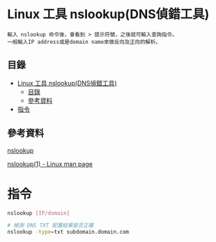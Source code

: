 # Linux 工具 nslookup(DNS偵錯工具)

```
輸入 nslookup 命令後，會看到 > 提示符號，之後就可輸入查詢指令。
一般輸入IP address或是domain name來做反向及正向的解析。
```

## 目錄

- [Linux 工具 nslookup(DNS偵錯工具)](#linux-工具-nslookupdns偵錯工具)
	- [目錄](#目錄)
	- [參考資料](#參考資料)
- [指令](#指令)

## 參考資料

[nslookup](https://ss64.com/bash/nslookup.html)

[nslookup(1) - Linux man page](https://linux.die.net/man/1/nslookup)

# 指令

```bash
nslookup [IP/domain]

# 檢測 DNS TXT 配置結果是否正確
nslookup -type=txt subdomain.domain.com
```
